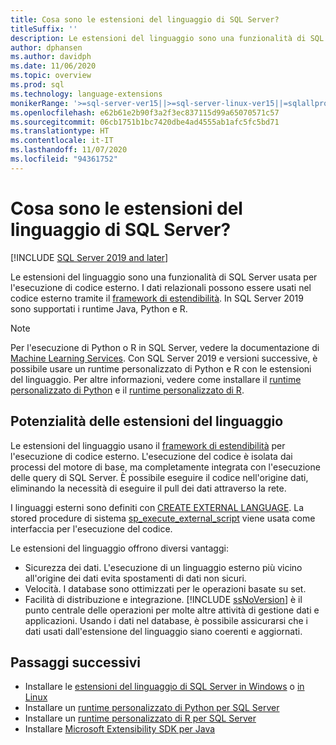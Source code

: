 ```yaml
---
title: Cosa sono le estensioni del linguaggio di SQL Server?
titleSuffix: ''
description: Le estensioni del linguaggio sono una funzionalità di SQL Server usata per l'esecuzione di codice esterno. In SQL Server sono supportati Java, Python e R. I dati relazionali possono essere usati nel codice esterno tramite il framework di estendibilità.
author: dphansen
ms.author: davidph
ms.date: 11/06/2020
ms.topic: overview
ms.prod: sql
ms.technology: language-extensions
monikerRange: '>=sql-server-ver15||>=sql-server-linux-ver15||=sqlallproducts-allversions'
ms.openlocfilehash: e62b61e2b90f3a2f3ec837115d99a65070571c57
ms.sourcegitcommit: 06cb1751b1bc7420dbe4ad4555ab1afc5fc5bd71
ms.translationtype: HT
ms.contentlocale: it-IT
ms.lasthandoff: 11/07/2020
ms.locfileid: "94361752"
---
```

# <a name="what-is-sql-server-language-extensions"></a>Cosa sono le estensioni del linguaggio di SQL Server?
[!INCLUDE [SQL Server 2019 and later](../includes/applies-to-version/sqlserver2019.md)]

Le estensioni del linguaggio sono una funzionalità di SQL Server usata per l'esecuzione di codice esterno. I dati relazionali possono essere usati nel codice esterno tramite il [framework di estendibilità](concepts/extensibility-framework.md). In SQL Server 2019 sono supportati i runtime Java, Python e R.

> [!NOTE]
> Per l'esecuzione di Python o R in SQL Server, vedere la documentazione di [Machine Learning Services](../machine-learning/sql-server-machine-learning-services.md). Con SQL Server 2019 e versioni successive, è possibile usare un runtime personalizzato di Python e R con le estensioni del linguaggio. Per altre informazioni, vedere come installare il [runtime personalizzato di Python](../machine-learning/install/custom-runtime-python.md) e il [runtime personalizzato di R](../machine-learning/install/custom-runtime-r.md).

## <a name="what-you-can-do-with-language-extensions"></a>Potenzialità delle estensioni del linguaggio

Le estensioni del linguaggio usano il [framework di estendibilità](concepts/extensibility-framework.md) per l'esecuzione di codice esterno. L'esecuzione del codice è isolata dai processi del motore di base, ma completamente integrata con l'esecuzione delle query di SQL Server. È possibile eseguire il codice nell'origine dati, eliminando la necessità di eseguire il pull dei dati attraverso la rete.

I linguaggi esterni sono definiti con [CREATE EXTERNAL LANGUAGE](../t-sql/statements/create-external-language-transact-sql.md). La stored procedure di sistema [sp_execute_external_script](../relational-databases/system-stored-procedures/sp-execute-external-script-transact-sql.md) viene usata come interfaccia per l'esecuzione del codice.

Le estensioni del linguaggio offrono diversi vantaggi:

+ Sicurezza dei dati. L'esecuzione di un linguaggio esterno più vicino all'origine dei dati evita spostamenti di dati non sicuri.
+ Velocità. I database sono ottimizzati per le operazioni basate su set. 
+ Facilità di distribuzione e integrazione. [!INCLUDE [ssNoVersion](../includes/ssnoversion-md.md)] è il punto centrale delle operazioni per molte altre attività di gestione dati e applicazioni. Usando i dati nel database, è possibile assicurarsi che i dati usati dall'estensione del linguaggio siano coerenti e aggiornati.

## <a name="next-steps"></a>Passaggi successivi

+ Installare le [estensioni del linguaggio di SQL Server in Windows](install/windows-java.md) o [in Linux](../linux/sql-server-linux-setup-language-extensions-java.md)
+ Installare un [runtime personalizzato di Python per SQL Server](../machine-learning/install/custom-runtime-python.md)
+ Installare un [runtime personalizzato di R per SQL Server](../machine-learning/install/custom-runtime-r.md)
+ Installare [Microsoft Extensibility SDK per Java](how-to/extensibility-sdk-java-sql-server.md)
